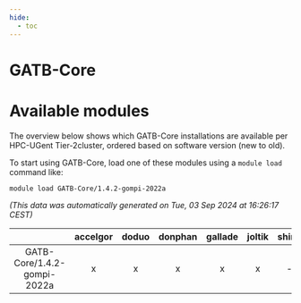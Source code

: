 ```yaml
---
hide:
  - toc
---
```


GATB-Core
=========

# Available modules


The overview below shows which GATB-Core installations are available per HPC-UGent Tier-2cluster, ordered based on software version (new to old).

To start using GATB-Core, load one of these modules using a `module load` command like:

```shell
module load GATB-Core/1.4.2-gompi-2022a
```

*(This data was automatically generated on Tue, 03 Sep 2024 at 16:26:17 CEST)*  

| |accelgor|doduo|donphan|gallade|joltik|shinx|skitty|
| :---: | :---: | :---: | :---: | :---: | :---: | :---: | :---: |
|GATB-Core/1.4.2-gompi-2022a|x|x|x|x|x|-|x|
